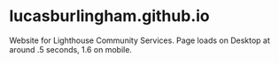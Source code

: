 # lucasburlingham.github.io
Website for Lighthouse Community Services. Page loads on Desktop at around .5 seconds, 1.6 on mobile.
